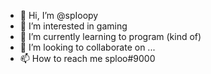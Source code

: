 - 👋 Hi, I’m @spIoopy
- 👀 I’m interested in gaming
- 🌱 I’m currently learning to program (kind of)
- 💞️ I’m looking to collaborate on ...
- 📫 How to reach me sploo#9000

<!---
spIoopy/spIoopy is a ✨ special ✨ repository because its `README.md` (this file) appears on your GitHub profile.
You can click the Preview link to take a look at your changes.
--->
